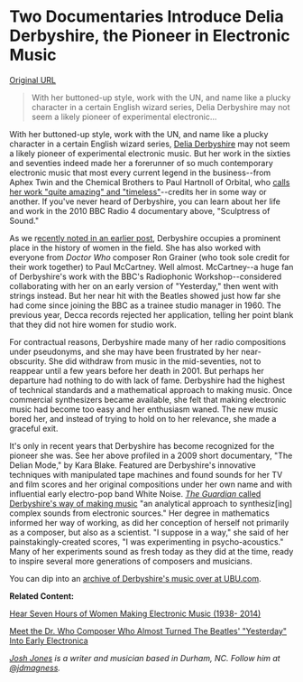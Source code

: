 # Two Documentaries Introduce Delia Derbyshire, the Pioneer in Electronic Music

[Original URL](http://www.openculture.com/2015/07/two-documentaries-introduce-delia-derbyshire-the-pioneer-in-electronic-music.html)

> With her buttoned-up style, work with the UN, and name like a plucky character in a certain English wizard series, Delia Derbyshire may not seem a likely pioneer of experimental electronic...

With her buttoned-up style, work with the UN, and name like a plucky character in a certain English wizard series, [Delia Derbyshire](http://www.delia-derbyshire.org) may not seem a likely pioneer of experimental electronic music. But her work in the sixties and seventies indeed made her a forerunner of so much contemporary electronic music that most every current legend in the business--from Aphex Twin and the Chemical Brothers to Paul Hartnoll of Orbital, who [calls her work "quite amazing" and "timeless"](http://news.bbc.co.uk/2/hi/entertainment/7512072.stm)--credits her in some way or another. If you've never heard of Derbyshire, you can learn about her life and work in the 2010 BBC Radio 4 documentary above, "Sculptress of Sound."

As we r[ecently noted in an earlier post](http://www.openculture.com/2015/06/hear-seven-hours-of-women-making-electronic-music-1938-2014.html), Derbyshire occupies a prominent place in the history of women in the field. She has also worked with everyone from _Doctor Who_ composer Ron Grainer (who took sole credit for their work together) to Paul McCartney. Well almost. McCartney--a huge fan of Derbyshire's work with the BBC's Radiophonic Workshop--considered collaborating with her on an early version of "Yesterday," then went with strings instead. But her near hit with the Beatles showed just how far she had come since joining the BBC as a trainee studio manager in 1960\. The previous year, Decca records rejected her application, telling her point blank that they did not hire women for studio work.

For contractual reasons, Derbyshire made many of her radio compositions under pseudonyms, and she may have been frustrated by her near-obscurity. She did withdraw from music in the mid-seventies, not to reappear until a few years before her death in 2001\. But perhaps her departure had nothing to do with lack of fame. Derbyshire had the highest of technical standards and a mathematical approach to making music. Once commercial synthesizers became available, she felt that making electronic music had become too easy and her enthusiasm waned. The new music bored her, and instead of trying to hold on to her relevance, she made a graceful exit.

It's only in recent years that Derbyshire has become recognized for the pioneer she was. See her above profiled in a 2009 short documentary, "The Delian Mode," by Kara Blake. Featured are Derbyshire's innovative techniques with manipulated tape machines and found sounds for her TV and film scores and her original compositions under her own name and with influential early electro-pop band White Noise. [_The Guardian_ called Derbyshire's way of making music](http://www.theguardian.com/news/2001/jul/07/guardianobituaries1) "an analytical approach to synthesiz[ing] complex sounds from electronic sources." Her degree in mathematics informed her way of working, as did her conception of herself not primarily as a composer, but also as a scientist. "I suppose in a way," she said of her painstakingly-created scores, "I was experimenting in psycho-acoustics." Many of her experiments sound as fresh today as they did at the time, ready to inspire several more generations of composers and musicians.

You can dip into an [archive of Derbyshire's music over at UBU.com](http://www.ubu.com/sound/derbyshire.html).

**Related Content:**

[Hear Seven Hours of Women Making Electronic Music (1938- 2014)](http://www.openculture.com/2015/06/hear-seven-hours-of-women-making-electronic-music-1938-2014.html)

[Meet the Dr. Who Composer Who Almost Turned The Beatles' "Yesterday" Into Early Electronica](http://www.openculture.com/2013/03/meet_the_idr_whoi_composer_who_almost_turned_the_beatles_yesterday_into_early_electronica.html)

_[Josh Jones](http://about.me/jonesjoshua) is a writer and musician based in Durham, NC. Follow him at [@jdmagness](https://twitter.com/jdmagness)._
